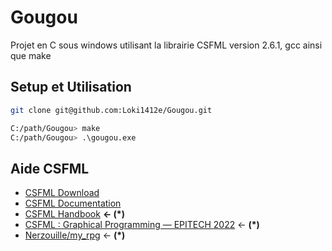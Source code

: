 ﻿# Gougou

Projet en C sous windows utilisant la librairie CSFML version 2.6.1, gcc ainsi que make

## Setup et Utilisation

```bash
git clone git@github.com:Loki1412e/Gougou.git
```

```bash
C:/path/Gougou> make
C:/path/Gougou> .\gougou.exe
```

## Aide CSFML
* [CSFML Download](https://www.sfml-dev.org/download/csfml/)
* [CSFML Documentation](https://26.customprotocol.com/csfml/index.htm)
* [CSFML Handbook](https://csfml.1l.is/)  **<- (\*)**
* [CSFML : Graphical Programming — EPITECH 2022](https://epitech-2022-technical-documentation.readthedocs.io/en/latest/csfml.html) <- **(\*)**
* [Nerzouille/my_rpg](https://github.com/Nerzouille/my_rpg) <- **(\*)**
